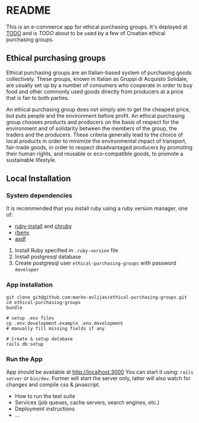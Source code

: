 # README

This is an e-commerce app for ethical purchasing groups.
It's deployed at [TODO](insert_link)
and is *TODO* about to be used by a few of Croatian ethical purchasing groups.

## Ethical purchasing groups

Ethical purchasing groups are an Italian-based system of purchasing goods collectively. These groups, known in Italian as Gruppi di Acquisto Solidale, are usually set up by a number of consumers who cooperate in order to buy food and other commonly used goods directly from producers at a price that is fair to both parties.

An ethical purchasing group does not simply aim to get the cheapest price, but puts people and the environment before profit. An ethical purchasing group chooses products and producers on the basis of respect for the environment and of solidarity between the members of the group, the traders and the producers. These criteria generally lead to the choice of local products in order to minimize the environmental impact of transport, fair-trade goods, in order to respect disadvantaged producers by promoting their human rights, and reusable or eco-compatible goods, to promote a sustainable lifestyle.

## Local Installation

### System dependencies

It is recommended that you install ruby using a ruby version manager, one of:
* [ruby-install](https://github.com/postmodern/ruby-install) and [chruby](https://github.com/postmodern/chruby)
* [rbenv](https://github.com/rbenv/rbenv)
* [asdf](https://github.com/asdf-vm/asdf)

1. Install Ruby specified in `.ruby-version` file
2. Install postgresql database
3. Create postgresql user `ethical-purchasing-groups` with password `developer`

### App installation

```
git clone git@github.com:marko-avlijas/ethical-purchasing-groups.git
cd ethical-purchasing-groups
bundle

# setup .env files
cp .env.development.example .env.development
# manually fill missing fields if any

# Create & setup database
rails db:setup
```

### Run the App

App should be available at [http://localhost:3000](http://localhost:3000)
You can start it using: `rails server` or `bin/dev`. Former will start the server only, latter will also watch for changes and compile css & javascript.

* How to run the test suite
* Services (job queues, cache servers, search engines, etc.)
* Deployment instructions
* ...
